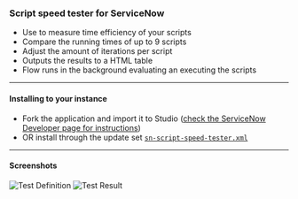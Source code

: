 ### Script speed tester for ServiceNow
- Use to measure time efficiency of your scripts
- Compare the running times of up to 9 scripts
- Adjust the amount of iterations per script
- Outputs the results to a HTML table
- Flow runs in the background evaluating an executing the scripts
---
#### Installing to your instance
- Fork the application and import it to Studio ([check the ServiceNow Developer page for instructions](https://developer.servicenow.com/dev.do#!/learn/learning-plans/washingtondc/new_to_servicenow/BNI_Lab_ForkRepo_washingtondc))
- OR install through the update set [`sn-script-speed-tester.xml`](https://github.com/nikalsson/sn-script-speed-tester/blob/main/sn-script-speed-tester.xml)
---
#### Screenshots

![Test Definition](https://github.com/nikalsson/sn-script-speed-tester/assets/41194476/07187e7c-18ac-4b3e-8695-8638067ac240)
![Test Result](https://github.com/nikalsson/sn-script-speed-tester/assets/41194476/467cb233-02ed-4d16-992e-2c6f03883ca7)
